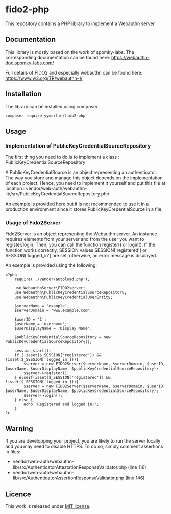 # fido2-php

This repository contains a PHP library to implement a Webauthn server

## Documentation
This library is mostly based on the work of spomky-labs. The corresponding documentation can be found here: https://webauthn-doc.spomky-labs.com/

Full details of FIDO2 and especially webauthn can be found here: https://www.w3.org/TR/webauthn-1/

## Installation 
The library can be installed using composer

```
composer require yymartin/fido2-php
```

## Usage 
### Implementation of PublicKeyCredentialSourceRepository
The first thing you need to do is to implement a class : PublicKeyCredentialSourceRepository

A PublicKeyCredentialSource is an object representing an authenticator. The way you store and manage this object depends on the implementation of each project. Hence, you need to implement it yourself and put this file at location : vendor/web-auth/webauthn-lib/src/PublicKeyCredentialSourceRepository.php

An exemple is provided here but it is not recommended to use it in a production environment since it stores PublicKeyCredentialSource in a file. 

### Usage of Fido2Server
Fido2Server is an object representing the Webauthn server. An instance requires elements from your server and from the user you want to register/login. Then, you can call the function register() or login(). If the function works correctly, SESSION values SESSION['registered'] or SESSION['logged_in'] are set, otherwise, an error message is displayed. 

An exemple is provided using the following:

```
<?php
    require('./vendor/autoload.php');

    use WebauthnServer\FIDO2server;
    use Webauthn\PublicKeyCredentialSourceRepository;
    use Webauthn\PublicKeyCredentialUserEntity;

    $serverName = 'example';
    $serverDomain = 'www.example.com';

    $userID = '1';
    $userName = 'username';
    $userDisplayName = 'Display Name';

    $publicKeyCredentialSourceRepository = new PublicKeyCredentialSourceRepository();

    session_start();
    if (!isset($_SESSION['registered']) && !isset($_SESSION['logged_in'])){
        $server = new FIDO2Server($serverName, $serverDomain, $userID, $userName, $userDisplayName, $publicKeyCredentialSourceRepository);
        $server->register(); 
    } elseif(isset($_SESSION['registered']) && !isset($_SESSION['logged_in'])){
        $server = new FIDO2Server($serverName, $serverDomain, $userID, $userName, $userDisplayName, $publicKeyCredentialSourceRepository);
        $server->login();
    } else {
        echo 'Registered and logged in!';
    }
?>
```

## Warning
If you are developping your project, you are likely to run the server locally and you may need to disable HTTPS. 
To do so, simply comment assertions in files: 
- vendor/web-auth/webauthn-lib/src/AuthenticatorAttestationResponseValidator.php (line 116)
- vendor/web-auth/webauthn-lib/src/AuthenticatorAssertionResponseValidator.php (line 146)

## Licence
This work is released under [MIT license](https://github.com/yymartin/fido2-php/blob/master/LICENSE).
